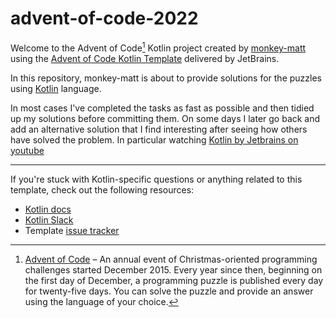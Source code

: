 # advent-of-code-2022

Welcome to the Advent of Code[^aoc] Kotlin project created by [monkey-matt][github] using the [Advent of Code Kotlin Template][template] delivered by JetBrains.

In this repository, monkey-matt is about to provide solutions for the puzzles using [Kotlin][kotlin] language.

In most cases I've completed the tasks as fast as possible and then tidied up my solutions before committing them.
On some days I later go back and add an alternative solution that I find interesting after seeing how others have solved the problem. In particular watching [Kotlin by Jetbrains on youtube][kotlin by jetbrains]

---

If you're stuck with Kotlin-specific questions or anything related to this template, check out the following resources:

- [Kotlin docs][docs]
- [Kotlin Slack][slack]
- Template [issue tracker][issues]


[^aoc]:
    [Advent of Code][aoc] – An annual event of Christmas-oriented programming challenges started December 2015.
    Every year since then, beginning on the first day of December, a programming puzzle is published every day for twenty-five days.
    You can solve the puzzle and provide an answer using the language of your choice.

[aoc]: https://adventofcode.com
[docs]: https://kotlinlang.org/docs/home.html
[github]: https://github.com/monkey-matt
[issues]: https://github.com/kotlin-hands-on/advent-of-code-kotlin-template/issues
[kotlin]: https://kotlinlang.org
[slack]: https://surveys.jetbrains.com/s3/kotlin-slack-sign-up
[template]: https://github.com/kotlin-hands-on/advent-of-code-kotlin-template
[kotlin by jetbrains]: https://www.youtube.com/playlist?list=PLlFc5cFwUnmwxQlKf8uWp-la8BVSTH47J
